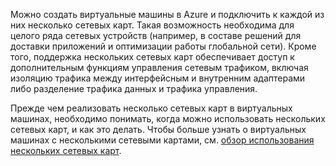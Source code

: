 Можно создать виртуальные машины в Azure и подключить к каждой из них несколько сетевых карт. Такая возможность необходима для целого ряда сетевых устройств \(например, в составе решений для доставки приложений и оптимизации работы глобальной сети\). Кроме того, поддержка нескольких сетевых карт обеспечивает доступ к дополнительным функциям управления сетевым трафиком, включая изоляцию трафика между интерфейсным и внутренним адаптерами либо разделение трафика данных и трафика управления.

Прежде чем реализовать несколько сетевых карт в виртуальных машинах, необходимо понимать, когда можно использовать нескольких сетевых карт, и как это делать. Чтобы больше узнать о виртуальных машинах с несколькими сетевыми картами, см. [обзор использования нескольких сетевых карт](../articles/virtual-network/virtual-networks-multiple-nics.md).

<!---HONumber=AcomDC_0413_2016-->